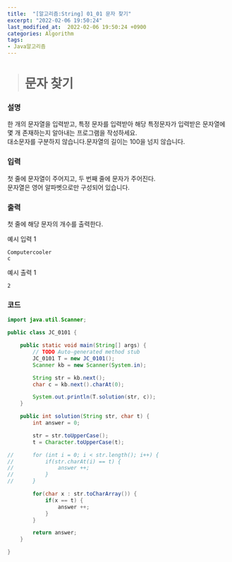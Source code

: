 ```yaml
---
title:  "[알고리즘:String] 01_01 문자 찾기"
excerpt: "2022-02-06 19:50:24"
last_modified_at:  2022-02-06 19:50:24 +0900
categories: Algorithm
tags:
- Java알고리즘
---
```


># 문자 찾기  

### 설명  

한 개의 문자열을 입력받고, 특정 문자를 입력받아 해당 특정문자가 입력받은 문자열에 몇 개 존재하는지 알아내는 프로그램을 작성하세요.  
대소문자를 구분하지 않습니다.문자열의 길이는 100을 넘지 않습니다.  

### 입력  

첫 줄에 문자열이 주어지고, 두 번째 줄에 문자가 주어진다.  
문자열은 영어 알파벳으로만 구성되어 있습니다.  

### 출력  

첫 줄에 해당 문자의 개수를 출력한다.


예시 입력 1   
```
Computercooler  
c
```
예시 출력 1  
```
2
```


### 코드  

```java
import java.util.Scanner;

public class JC_0101 {

	public static void main(String[] args) {
		// TODO Auto-generated method stub
		JC_0101 T = new JC_0101();
		Scanner kb = new Scanner(System.in);

		String str = kb.next();
		char c = kb.next().charAt(0);

		System.out.println(T.solution(str, c));
	}

	public int solution(String str, char t) {
		int answer = 0;

		str = str.toUpperCase();
		t = Character.toUpperCase(t);

//		for (int i = 0; i < str.length(); i++) {
//			if(str.charAt(i) == t) {
//				answer ++;
//			}
//		}

		for(char x : str.toCharArray()) {
			if(x == t) {
				answer ++;
			}
		}

		return answer;
	}

}


```
